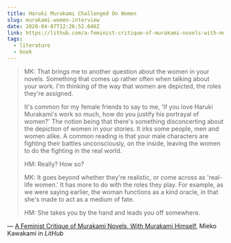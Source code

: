 ```yaml
---
title: Haruki Murakami Challenged On Women
slug: murakami-women-interview
date: 2020-04-07T12:26:52.646Z
link: https://lithub.com/a-feminist-critique-of-murakami-novels-with-murakami-himself/
tags:
  - literature
  - book
---
```


> MK: That brings me to another question about the women in your novels. Something that comes up rather often when talking about your work. I'm thinking of the way that women are depicted, the roles they're assigned.
> 
> It's common for my female friends to say to me, 'If you love Haruki Murakami's work so much, how do you justify his portrayal of women?' The notion being that there's something disconcerting about the depiction of women in your stories. It irks some people, men and women alike.
> A common reading is that your male characters are fighting their battles unconsciously, on the inside, leaving the women to do the fighting in the real world.
> 
> HM: Really? How so?
> 
> MK: It goes beyond whether they're realistic, or come across as 'real-life women.' It has more to do with the roles they play. For example, as we were saying earlier, the woman functions as a kind oracle, in that she's made to act as a medium of fate.
> 
> HM: She takes you by the hand and leads you off somewhere.

&mdash; [A Feminist Critique of Murakami Novels, With Murakami Himself](https://lithub.com/a-feminist-critique-of-murakami-novels-with-murakami-himself/), Mieko Kawakami in _LitHub_
